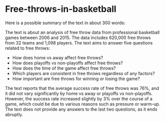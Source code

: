 # Free-throws-in-basketball
Here is a possible summary of the text in about 300 words:

The text is about an analysis of free throw data from professional basketball games between 2006 and 2015. The data includes 620,000 free throws from 32 teams and 1,098 players. The text aims to answer five questions related to free throws:

- How does home vs away affect free throws?
- How does playoffs vs non-playoffs affect free throws?
- How does the time of the game affect free throws?
- Which players are consistent in free throws regardless of any factors?
- How important are free throws for winning or losing the game?

The text reports that the average success rate of free throws was 76%, and it did not vary significantly by home vs away or playoffs vs non-playoffs. However, the success rate increased slightly by 3% over the course of a game, which could be due to various reasons such as pressure or warm-up. The text does not provide any answers to the last two questions, as it ends abruptly.
